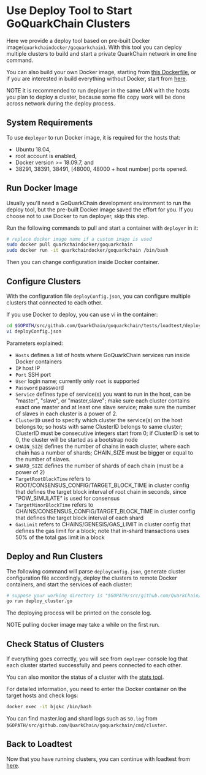 # Use Deploy Tool to Start GoQuarkChain Clusters

Here we provide a deploy tool based on pre-built Docker image(`quarkchaindocker/goquarkchain`). With this tool you can deploy multiple clusters to build 
and start a private QuarkChain network in one line command. 

You can also build your own Docker image, starting from [this Dockerfile](../../../docker/Dockerfile), or if you are 
interested in build everything without Docker, start from [here](../../../README.md#development-setup). 

NOTE it is recommended to run deployer in the same LAN with the hosts you plan to deploy a cluster, because some file copy work 
will be done across network during the deploy process. 

## System Requirements

To use `deployer` to run Docker image, it is required for the hosts that:

   - Ubuntu 18.04, 
   - root account is enabled, 
   - Docker version >= 18.09.7, and
   - 38291, 38391, 38491, [48000, 48000 + host number] ports opened.

## Run Docker Image

Usually you'll need a GoQuarkChain development environment to run the deploy tool, but the pre-built Docker image 
saved the effort for you. If you choose not to use Docker to run deployer, skip this step.

Run the following commands to pull and start a container with `deployer` in it:

```bash
# replace docker image name if a custom image is used
sudo docker pull quarkchaindocker/goquarkchain
sudo docker run -it quarkchaindocker/goquarkchain /bin/bash 
```
Then you can change configuration inside Docker container.

## Configure Clusters
With the configuration file `deployConfig.json`, you can configure multiple clusters that connected to each other. 

If you use Docker to deploy, you can use vi in the container:
```bash
cd $GOPATH/src/github.com/QuarkChain/goquarkchain/tests/loadtest/deployer
vi deployConfig.json
```
Parameters explained:
- `Hosts` defines a list of hosts where GoQuarkChain services run inside Docker containers
- `IP` host IP
- `Port` SSH port
- `User` login name; currently only `root` is supported
- `Password` password
- `Service` defines type of service(s) you want to run in the host, can be "master", "slave", or "master,slave"; make sure 
each cluster contains exact one master and at least one slave service; make sure the number of slaves in each cluster is a power of 2.
- `ClusterID` used to specify which cluster the service(s) on the host belongs to; so hosts with same ClusterID belongs 
to same cluster; ClusterID must be consecutive integers start from 0; if ClusterID is set to 0, the cluster will be 
started as a bootstrap node
- `CHAIN_SIZE` defines the number of chains in each cluster, where each chain has a number of shards; CHAIN_SIZE must be bigger or equal to the number of slaves.
- `SHARD_SIZE` defines the number of shards of each chain (must be a power of 2)
- `TargetRootBlockTime` refers to ROOT/CONSENSUS_CONFIG/TARGET_BLOCK_TIME in cluster config that defines the target block interval of root chain in seconds, since "POW_SIMULATE" is used for consensus
- `TargetMinorBlockTime` refers to CHAINS/CONSENSUS_CONFIG/TARGET_BLOCK_TIME in cluster config that defines the target block interval of each shard
- `GasLimit` refers to CHAINS/GENESIS/GAS_LIMIT in cluster config that defines the gas limit for a block; note that in-shard transactions uses 50% of the total gas limit in a block

## Deploy and Run Clusters

The following command will parse `deployConfig.json`, generate cluster configuration file accordingly, deploy the clusters to remote Docker 
containers, and start the services of each cluster:

```bash
# suppose your working directory is "$GOPATH/src/github.com/QuarkChain/goquarkchain/tests/loadtest/deployer"
go run deploy_cluster.go
```
The deploying process will be printed on the console log. 

NOTE pulling docker image may take a while on the first run.

## Check Status of Clusters

If everything goes correctly, you will see from `deployer` console log that each cluster started successfully and peers connected to each other.

You can also monitor the status of a cluster with the [stats tool](../../../cmd/stats).

For detailed information, you need to enter the Docker container on the target hosts and check logs: 
```bash
docker exec -it bjqkc /bin/bash
```
You can find master.log and shard logs such as `S0.log` from `$GOPATH/src/github.com/QuarkChain/goquarkchain/cmd/cluster`.
 
## Back to Loadtest

Now that you have running clusters, you can continue with loadtest from [here](../README.md#start-mining).